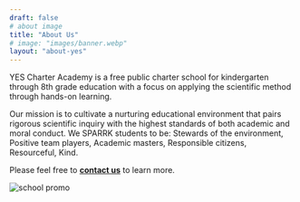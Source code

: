 ```yaml
---
draft: false
# about image
title: "About Us"
# image: "images/banner.webp"
layout: "about-yes"
---
```


YES Charter Academy is a free public charter school for kindergarten through 8th grade education with a focus on applying the scientific method  through hands-on learning.

Our mission is to cultivate a nurturing educational environment that pairs rigorous scientific inquiry with the highest standards of both academic and moral conduct. We SPARRK students to be: Stewards of the environment, Positive team players, Academic masters, Responsible citizens, Resourceful, Kind.

Please feel free to **[contact us](/contact)** to learn more.


<img src="/images/about/YES-Outreach-Postcards-Back-112021-1-scaled.jpg" alt="school promo" class="img-fluid">